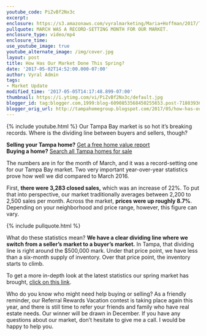 ```yaml
---
youtube_code: PiZvBf2Nx3c
excerpt:
enclosure: https://s3.amazonaws.com/vyralmarketing/Maria+Hoffman/2017/Tampa+Real+Estate-+Tampa+Market+Update+Spring+2017.mp4
pullquote: MARCH WAS A RECORD-SETTING MONTH FOR OUR MARKET.
enclosure_type: video/mp4
enclosure_time:
use_youtube_image: true
youtube_alternate_image: /img/cover.jpg
layout: post
title: How Has Our Market Done This Spring?
date: '2017-05-02T14:52:00.000-07:00'
author: Vyral Admin
tags:
- Market Update
modified_time: '2017-05-05T14:17:48.899-07:00'
thumbnail: https://i.ytimg.com/vi/PiZvBf2Nx3c/default.jpg
blogger_id: tag:blogger.com,1999:blog-6090853568450255653.post-7180393607687672074
blogger_orig_url: http://tampahomegroup.blogspot.com/2017/05/how-has-our-market-done-this-spring.html
---
```

{% include youtube.html %}
Our Tampa Bay market is so hot it’s breaking records. Where is the dividing line between buyers and sellers, though?

<div class="post-cta">
<strong>Selling your Tampa home?</strong> <a href="http://tampahomegroup.freehousevalues.com/" target="_blank">Get a free home value report</a><br>
<strong>Buying a home?</strong> <a href="https://www.tampahomegroup.com/buying/" target="_blank">Search all Tampa homes for sale</a>
</div>

The numbers are in for the month of March, and it was a record-setting one for our Tampa Bay market. Two very important year-over-year statistics prove how well we did compared to March 2016.

First, **there were 3,283 closed sales,** which was an increase of 22%. To put that into perspective, our market traditionally averages between 2,200 to 2,500 sales per month. Across the market, **prices were up roughly 8.7%**. Depending on your neighborhood and price range, however, this figure can vary.

{% include pullquote.html %}

What do these statistics mean? **We have a clear dividing line where we switch from a seller’s market to a buyer’s market.** In Tampa, that dividing line is right around the $500,000 mark. Under that price point, we have less than a six-month supply of inventory. Over that price point, the inventory starts to climb.

To get a more in-depth look at the latest statistics our spring market has brought, <a href="https://s3.amazonaws.com/vyralmarketing/Maria+Hoffman/2017/GTR+March+2017+Statistics.pdf" target="_blank">click on this link</a>.

Who do you know who might need help buying or selling? As a friendly reminder, our Referral Rewards Vacation contest is taking place again this year, and there is still time to refer your friends and family who have real estate needs. Our winner will be drawn in December. If you have any questions about our market, don’t hesitate to give me a call. I would be happy to help you.
